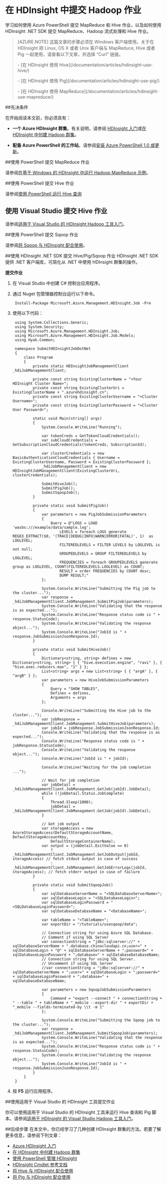 <properties
	pageTitle="在 HDInsight 中提交 Hadoop 作业 | Azure"
	description="了解如何将 Hadoop 作业提交到 Azure HDInsight Hadoop。"
	editor="cgronlun"
	manager="paulettm"
	services="hdinsight"
	documentationCenter=""
	tags="azure-portal"
	authors="mumian"/>

<tags
	ms.service="hdinsight"
	ms.workload="big-data"
	ms.tgt_pltfrm="na"
	ms.devlang="na"
	ms.topic="article"
	ms.date="09/14/2016"
	wacn.date="12/12/2016"
	ms.author="jgao"/>

# 在 HDInsight 中提交 Hadoop 作业

学习如何使用 Azure PowerShell 提交 MapReduce 和 Hive 作业，以及如何使用 HDInsight .NET SDK 提交 MapReduce、Hadoop 流式处理和 Hive 作业。

> [AZURE.NOTE] 这篇文章的步骤必须在 Windows 客户端使用。关于在 HDInsight 把 Linux, OS X 或者 Unix 客户端与 MapReduce, Hive 或者 Pig 一起使用，请查看以下文章，并选择 “Curl” 链接。
><p> - [在 HDInsight 使用 Hive](/documentation/articles/hdinsight-use-hive/)
><p> - [在 HDInsight 使用 Pig](/documentation/articles/hdinsight-use-pig/)
><p> - [在 HDInsight 使用 MapReduce](/documentation/articles/hdinsight-use-mapreduce/)

##先决条件

在开始阅读本文前，你必须具有：

* **一个 Azure HDInsight 群集**。有关说明，请参阅 [HDInsight 入门][hdinsight-get-started]或[在 HDInsight 中创建 Hadoop 群集][hdinsight-provision]。
- **配备 Azure PowerShell 的工作站**。请参阅[安装 Azure PowerShell 1.0 或更新](/documentation/articles/hdinsight-administer-use-powershell/#install-azure-powershell-10-and-greater)。

##使用 PowerShell 提交 MapReduce 作业

请参阅[在基于 Windows 的 HDInsight 中运行 Hadoop MapReduce 示例](/documentation/articles/hdinsight-run-samples/)。

##使用 PowerShell 提交 Hive 作业

请参阅[使用 PowerShell 运行 Hive 查询](/documentation/articles/hdinsight-hadoop-use-hive-powershell/)

## 使用 Visual Studio 提交 Hive 作业

请参阅[适用于 Visual Studio 的 HDInsight Hadoop 工具入门][hdinsight-visual-studio-tools]。

##使用 PowerShell 提交 Sqoop 作业

请参阅[将 Sqoop 与 HDInsight 配合使用][hdinsight-use-sqoop]。

##使用 HDInsight .NET SDK 提交 Hive/Pig/Sqoop 作业
HDInsight .NET SDK 提供 .NET 客户端库，可简化从 .NET 中使用 HDInsight 群集的操作。

**提交作业**

1. 在 Visual Studio 中创建 C# 控制台应用程序。
2. 通过 Nuget 包管理器控制台运行以下命令。

		Install-Package Microsoft.Azure.Management.HDInsight.Job -Pre

2. 使用以下代码：

		using System.Collections.Generic;
		using System.Security;
		using Microsoft.Azure.Management.HDInsight.Job;
		using Microsoft.Azure.Management.HDInsight.Job.Models;
		using Hyak.Common;
		
		namespace SubmitHDInsightJobDotNet
		{
		    class Program
		    {
		        private static HDInsightJobManagementClient _hdiJobManagementClient;

		        private const string ExistingClusterName = "<Your HDInsight Cluster Name>";
		        private const string ExistingClusterUri = ExistingClusterName + ".azurehdinsight.cn";
		        private const string ExistingClusterUsername = "<Cluster Username>";
		        private const string ExistingClusterPassword = "<Cluster User Password>";

		        static void Main(string[] args)
		        {
		            System.Console.WriteLine("Running");
		
		            var tokenCreds = GetTokenCloudCredentials();
		            var subCloudCredentials = GetSubscriptionCloudCredentials(tokenCreds, SubscriptionId);

		            var clusterCredentials = new BasicAuthenticationCloudCredentials { Username = ExistingClusterUsername, Password = ExistingClusterPassword };
		            _hdiJobManagementClient = new HDInsightJobManagementClient(ExistingClusterUri, clusterCredentials);
		
		            SubmitHiveJob();
		            SubmitPigJob();
		            SubmitSqoopJob();
		        }

		        private static void SubmitPigJob()
		        {
		            var parameters = new PigJobSubmissionParameters
		            {
		                Query = @"LOGS = LOAD 'wasbs:///example/data/sample.log';
		                    LEVELS = foreach LOGS generate REGEX_EXTRACT($0, '(TRACE|DEBUG|INFO|WARN|ERROR|FATAL)', 1)  as LOGLEVEL;
		                    FILTEREDLEVELS = FILTER LEVELS by LOGLEVEL is not null;
		                    GROUPEDLEVELS = GROUP FILTEREDLEVELS by LOGLEVEL;
		                    FREQUENCIES = foreach GROUPEDLEVELS generate group as LOGLEVEL, COUNT(FILTEREDLEVELS.LOGLEVEL) as COUNT;
		                    RESULT = order FREQUENCIES by COUNT desc;
		                    DUMP RESULT;"
		            };
		
		            System.Console.WriteLine("Submitting the Pig job to the cluster...");
		            var response = _hdiJobManagementClient.JobManagement.SubmitPigJob(parameters);
		            System.Console.WriteLine("Validating that the response is as expected...");
		            System.Console.WriteLine("Response status code is " + response.StatusCode);
		            System.Console.WriteLine("Validating the response object...");
		            System.Console.WriteLine("JobId is " + response.JobSubmissionJsonResponse.Id);
		        }
		
		        private static void SubmitHiveJob()
		        {
		            Dictionary<string, string> defines = new Dictionary<string, string> { { "hive.execution.engine", "ravi" }, { "hive.exec.reducers.max", "1" } };
		            List<string> args = new List<string> { { "argA" }, { "argB" } };
		            var parameters = new HiveJobSubmissionParameters
		            {
		                Query = "SHOW TABLES",
		                Defines = defines,
		                Arguments = args
		            };
		
		            Console.WriteLine("Submitting the Hive job to the cluster...");
		            var jobResponse = _hdiJobManagementClient.JobManagement.SubmitHiveJob(parameters);
		            var jobId = jobResponse.JobSubmissionJsonResponse.Id;
		            Console.WriteLine("Validating that the response is as expected...");
		            Console.WriteLine("Response status code is " + jobResponse.StatusCode);
		            Console.WriteLine("Validating the response object...");
		            Console.WriteLine("JobId is " + jobId);
		
		            Console.WriteLine("Waiting for the job completion ...");
		
		            // Wait for job completion
		            var jobDetail = _hdiJobManagementClient.JobManagement.GetJob(jobId).JobDetail;
		            while (!jobDetail.Status.JobComplete)
		            {
		                Thread.Sleep(1000);
		                jobDetail = _hdiJobManagementClient.JobManagement.GetJob(jobId).JobDetail;
		            }
		
		            // Get job output
		            var storageAccess = new AzureStorageAccess(DefaultStorageAccountName, DefaultStorageAccountKey,
		                DefaultStorageContainerName);
		            var output = (jobDetail.ExitValue == 0)
		                ? _hdiJobManagementClient.JobManagement.GetJobOutput(jobId, storageAccess) // fetch stdout output in case of success
		                : _hdiJobManagementClient.JobManagement.GetJobErrorLogs(jobId, storageAccess); // fetch stderr output in case of failure
		        }
		
		        private static void SubmitSqoopJob()
		        {
		            var sqlDatabaseServerName = "<SQLDatabaseServerName>";
		            var sqlDatabaseLogin = "<SQLDatabaseLogin>";
		            var sqlDatabaseLoginPassword = "<SQLDatabaseLoginPassword>";
		            var sqlDatabaseDatabaseName = "<DatabaseName>";
		
		            var tableName = "<TableName>";
		            var exportDir = "/tutorials/usesqoop/data";
		
		            // Connection string for using Azure SQL Database.
		            // Comment if using SQL Server
		            var connectionString = "jdbc:sqlserver://" + sqlDatabaseServerName + ".database.chinacloudapi.cn;user=" + sqlDatabaseLogin + "@" + sqlDatabaseServerName + ";password=" + sqlDatabaseLoginPassword + ";database=" + sqlDatabaseDatabaseName;
		            // Connection string for using SQL Server.
		            // Uncomment if using SQL Server
		            //var connectionString = "jdbc:sqlserver://" + sqlDatabaseServerName + ";user=" + sqlDatabaseLogin + ";password=" + sqlDatabaseLoginPassword + ";database=" + sqlDatabaseDatabaseName;
		
		            var parameters = new SqoopJobSubmissionParameters
		            {
		                Command = "export --connect " + connectionString + " --table " + tableName + "_mobile --export-dir " + exportDir + "_mobile --fields-terminated-by \\t -m 1"
		            };
		
		            System.Console.WriteLine("Submitting the Sqoop job to the cluster...");
		            var response = _hdiJobManagementClient.JobManagement.SubmitSqoopJob(parameters);
		            System.Console.WriteLine("Validating that the response is as expected...");
		            System.Console.WriteLine("Response status code is " + response.StatusCode);
		            System.Console.WriteLine("Validating the response object...");
		            System.Console.WriteLine("JobId is " + response.JobSubmissionJsonResponse.Id);
		        }
		    }
		}

5. 按 **F5** 运行应用程序。

##使用适用于 Visual Studio 的 HDInsight 工具提交作业

你可以使用适用于 Visual Studio 的 HDInsight 工具来运行 Hive 查询和 Pig 脚本。请参阅[适用于 HDInsight 的 Visual Studio Hadoop 工具入门](/documentation/articles/hdinsight-hadoop-visual-studio-tools-get-started/)。

##后续步骤
在本文中，你已经学习了几种创建 HDInsight 群集的方法。若要了解更多信息，请参阅下列文章：

* [Azure HDInsight 入门][hdinsight-get-started]
* [在 HDInsight 中创建 Hadoop 群集][hdinsight-provision]
* [使用 PowerShell 管理 HDInsight][hdinsight-admin-powershell]
* [HDInsight Cmdlet 参考文档][hdinsight-powershell-reference]
* [将 Hive 与 HDInsight 配合使用][hdinsight-use-hive]
* [将 Pig 与 HDInsight 配合使用][hdinsight-use-pig]


[azure-certificate]: /documentation/articles/cloud-services-certs-create/
[azure-management-portal]: https://manage.windowsazure.cn/

[hdinsight-visual-studio-tools]: /documentation/articles/hdinsight-hadoop-visual-studio-tools-get-started/
[hdinsight-use-sqoop]: /documentation/articles/hdinsight-use-sqoop/
[hdinsight-provision]: /documentation/articles/hdinsight-provision-clusters-v1/
[hdinsight-use-mapreduce]: /documentation/articles/hdinsight-use-mapreduce/
[hdinsight-use-hive]: /documentation/articles/hdinsight-use-hive/
[hdinsight-use-pig]: /documentation/articles/hdinsight-use-pig/
[hdinsight-get-started]: /documentation/articles/hdinsight-hadoop-tutorial-get-started-windows-v1/
[hdinsight-storage]: /documentation/articles/hdinsight-hadoop-use-blob-storage/
[hdinsight-admin-powershell]: /documentation/articles/hdinsight-administer-use-powershell/

[hdinsight-powershell-reference]: https://msdn.microsoft.com/zh-cn/library/dn858087.aspx

[powershell-install-configure]: /documentation/articles/powershell-install-configure/

[image-hdi-gettingstarted-runmrjob]: ./media/hdinsight-submit-hadoop-jobs-programmatically/HDI.GettingStarted.RunMRJob.png
[image-hdi-gettingstarted-mrjoboutput]: ./media/hdinsight-submit-hadoop-jobs-programmatically/HDI.GettingStarted.MRJobOutput.png

[apache-hive]: http://hive.apache.org/

<!---HONumber=Mooncake_Quality_Review_1118_2016-->